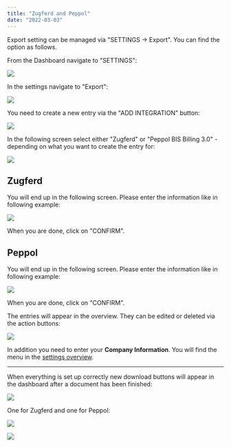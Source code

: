```yaml
---
title: "Zugferd and Peppol"
date: "2022-03-03"
---
```


Export setting can be managed via "SETTINGS -> Export". You can find the option as follows.

From the Dashboard navigate to "SETTINGS":

![](/_images/doc2/image-29-1024x394.png)

In the settings navigate to "Export":

![](/_images/doc2/image-30-1024x389.png)

You need to create a new entry via the "ADD INTEGRATION" button:

![](/_images/doc2/image-31-1024x221.png)

In the following screen select either "Zugferd" or "Peppol BIS Billing 3.0" - depending on what you want to create the entry for:

![](/_images/doc2/image-34-1024x278.png)

## **Zugferd**

You will end up in the following screen. Please enter the information like in following example:

![](/_images/doc2/image-54-1024x461.png)

When you are done, click on "CONFIRM".

## **Peppol**

You will end up in the following screen. Please enter the information like in following example:

![](/_images/doc2/image-55.png)

When you are done, click on "CONFIRM".

The entries will appear in the overview. They can be edited or deleted via the action buttons:

![](/_images/doc2/image-39-1024x315.png)

In addition you need to enter your **Company Information**. You will find the menu in the [settings overview](https://docs.cloudintegration.eu/?post_type=docs&p=1644).

* * *

When everything is set up correctly new download buttons will appear in the dashboard after a document has been finished:

![](/_images/doc2/image-40.png)

One for Zugferd and one for Peppol:

![](/_images/doc2/image-42.png)

![](/_images/doc2/image-41.png)
